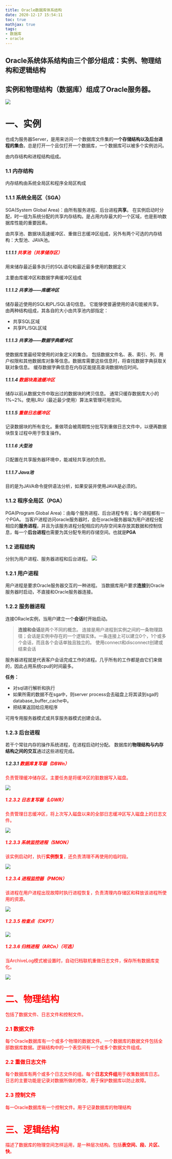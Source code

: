 ```yaml
---
title: Oracle数据库体系结构
date: 2020-12-17 15:54:11
toc: true
mathjax: true
tags:
- 数据库
- oracle
---
```


## Oracle系统体系结构由三个部分组成：**实例、物理结构和逻辑结构**
## 实例和物理结构（数据库）组成了Oracle服务器。
![](https://raw.githubusercontent.com/buttering/EasyBlogs/master/asset/pictures/830522c4b066364191eadc5cbb0485d7/5b9810e2920220606ad15ab424f9ac38.png)
# 一、实例
也成为服务器Server，是用来访问一个数据库文件集的**一个存储结构以及后台进程的集合**。总是打开一个且仅打开一个数据库，一个数据库可以被多个实例访问。

由内存结构和进程结构组成。
### 1.1 内存结构
内存结构由系统全局区和程序全局区构成
### 1.1.1 系统全局区（SGA）
SGA(System Global Area)：由所有服务进程、后台进程**共享**。
在实例启动时分配，时一组为系统分配的共享内存结构。是占用内存最大的一个区域，也是影响数据库性能的重要因素。

由共享池、数据块高速缓冲区、重做日志缓冲区组成，另外有两个可选的内存结构：大型池、JAVA池。
##### 1.1.1.1 <font color='red'>共享池（共享储存区）</font>
用来储存最近最多执行的SQL语句和最近最多使用的数据定义

主要由库缓冲区和数据字典缓冲区组成
##### 1.1.1.2 共享池——库缓冲区
储存最近使用的SQL和PL/SQL语句信息。
它能够使普遍使用的语句能被共享。
由两种结构组成，其各自的大小由共享池内部指定：
- 共享SQL区域
- 共享PL/SQL区域
##### 1.1.1.3 共享池——数据字典缓冲区
使数据库里最经常使用的对象定义的集合。
包括数据文件名、表、索引、列、用户权限和其他数据库对象等信息。数据库需要这些信息时，将查找数据字典获取关联对象信息。
缓存数据字典信息在内存区能提高查询数据响应时间。
##### 1.1.1.4 <font color='red'>数据块高速缓冲区</font>
储存以前从数据文件中取出过的数据块的拷贝信息。
通常只缓存数据库大小的1%~2%。使用LRU（最近最少使用）算法来管理可用空间。
##### 1.1.1.5 <font color='red'>重做日志缓冲区</font>
记录数据块的所有变化。重做项会被周期性分批写到重做日志文件中，以便再数据块恢复过程中用于恢复操作。
##### 1.1.1.6 大型池
只配置在共享服务器环境中，能减轻共享池的负担。
##### 1.1.1.7 Java池
目的是为JAVA命令提供语法分析，如果安装并使用JAVA是必须的。
### 1.1.2 程序全局区（PGA）
PGA(Program Global Area)：由每个服务进程、后台进程专有；每个进程都有一个PGA。
当客户进程访问oracle服务器时，会在oracle服务器端为用户进程分配相应的**服务进程**，并且为该服务进程分配相应的内存空间来存放其数据和控制信息，每一个**后台进程**也需要为其分配专用的存储空间。也就是**PGA**
### 1.2 进程结构
分别为用户进程、服务器进程和后台进程。
![](https://raw.githubusercontent.com/buttering/EasyBlogs/master/asset/pictures/830522c4b066364191eadc5cbb0485d7/3ba51db064968810f1883ab13250724a.png)

### 1.2.1 用户进程
用户进程是要求Oracle服务器交互的一种进程。
当数据库用户要求**连接**到Oracle服务器时启动，不直接和Oracle服务器连接。
### 1.2.2 服务器进程
连接ORacle实例，当用户建立一个**会话**时开始启动。

> **连接和会话**是两个不同的概念。  连接是用户进程到实例之间的一条物理路径；会话是实例中存在的一个逻辑实体。一条连接上可以建立0个，1个或多个会话，而且各个会话单独且独立的。
> 使用connect和disconnect创建或结束会话

服务器进程就是代表客户会话完成工作的进程。几乎所有的工作都是由它们来做的，因此占用系统cpu的时间最多。

**任务：**
- 对sql进行解析和执行
- 如果所需的数据不在sga中，则server process会去磁盘上将其读到sga的database_buffer_cache中。
- 把结果返回给应用程序

可用专用服务器模式或共享服务器模式创建会话。
### 1.2.3 后台进程
若干个常驻内存的操作系统进程，在进程启动时分配。
数据库的**物理结构与内存结构之间的交互**通过这些进程完成。
##### 1.2.3.1 <font color='red'>数据库复写器（DBWn）
负责管理缓冲储存区。主要任务是将缓冲区的脏数据写入磁盘。

![](https://raw.githubusercontent.com/buttering/EasyBlogs/master/asset/pictures/830522c4b066364191eadc5cbb0485d7/043fe5eabf6f67b620004f455e9ff65e.png)

##### 1.2.3.2 <font color='red'>日志复写器（LGWR）
负责管理日志缓冲区，将上次写入磁盘以来的全部日志缓冲区写入磁盘上的日志文件。

![](https://raw.githubusercontent.com/buttering/EasyBlogs/master/asset/pictures/830522c4b066364191eadc5cbb0485d7/db4e77f2ab2774894f5af64263b94ecd.png)

##### 1.2.3.3 <font color='red'>系统监控进程（SMON）
该实例启动时，执行**实例恢复**，还负责清理不再使用的临时段。

![](https://raw.githubusercontent.com/buttering/EasyBlogs/master/asset/pictures/830522c4b066364191eadc5cbb0485d7/cb693c08fcce0d3f3b238c33444c1fa9.png)

##### 1.2.3.4 <font color='red'>进程监控器（PMON）
该进程在用户进程出现故障时执行进程恢复，负责清理内存储区和释放该进程所使用的资源。

![](https://raw.githubusercontent.com/buttering/EasyBlogs/master/asset/pictures/830522c4b066364191eadc5cbb0485d7/9f8ff208cad3045f3aca2e816fbfba0e.png)

##### 1.2.3.5 <font color='red'>检查点（CKPT）

![](https://raw.githubusercontent.com/buttering/EasyBlogs/master/asset/pictures/830522c4b066364191eadc5cbb0485d7/a7b7b17ad4fdd80c9bc07df0f71e439c.png)

##### 1.2.3.6 <font color='red'>归档进程</font>（ARCn）（可选）
当ArchiveLog模式被设置时，自动归档联机重做日志文件，保存所有数据库变化。

![](https://raw.githubusercontent.com/buttering/EasyBlogs/master/asset/pictures/830522c4b066364191eadc5cbb0485d7/72c2721a0a15f574fd097d30ef0ab070.png)

# 二、物理结构
包括了数据文件、日志文件和控制文件。
### 2.1 <font color='red'>数据文件</font>
每个Oracle数据库有一个或多个物理的数据文件。一个数据库的数据文件包括全部数据库数据。逻辑结构中的一个表空间有一个或多个数据文件组成。
### 2.2 <font color='red'>重做日志文件</font>
每个数据库有两个或多个日志文件的组。每个**日志文件组**用于收集数据库日志。
日志的主要功能是记录对数据所做的修改，用于保护数据库以防止故障。
### 2.3 <font color='red'>控制文件</font>
每一Oracle数据库有一个控制文件。用于记录数据库的物理结构
# 三、逻辑结构
描述了数据库的物理空间怎样运用，是一种层次结构。包括**表空间、段、片区、快**。